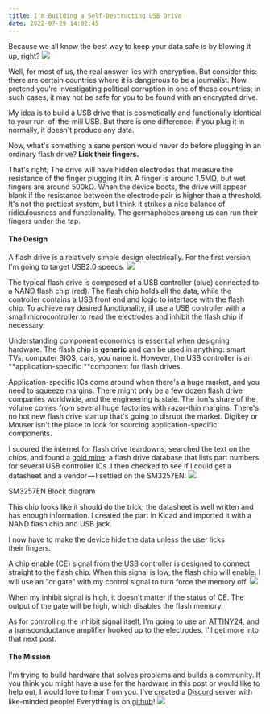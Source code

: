 ```yaml
---
title: I'm Building a Self-Destructing USB Drive
date: 2022-07-29 14:02:45
---
```


Because we all know the best way to keep your data safe is by blowing it up, right?
![](https://cdn-images-1.medium.com/max/1024/1*3NhahmZ5sI8ZNdo98FUSsg.png)

Well, for most of us, the real answer lies with encryption. But consider this: there are certain countries where it is dangerous to be a journalist. Now pretend you're investigating political corruption in one of these countries; in such cases, it may not be safe for you to be found with an encrypted drive.

My idea is to build a USB drive that is cosmetically and functionally identical to your run-of-the-mill USB. But there is one difference: if you plug it in normally, it doesn't produce any data.

Now, what's something a sane person would never do before plugging in an ordinary flash drive? **Lick their fingers.**

That's right; The drive will have hidden electrodes that measure the resistance of the finger plugging it in. A finger is around 1.5MΩ, but wet fingers are around 500kΩ. When the device boots, the drive will appear blank if the resistance between the electrode pair is higher than a threshold. It's not the prettiest system, but I think it strikes a nice balance of ridiculousness and functionality. The germaphobes among us can run their fingers under the tap.

#### The Design

A flash drive is a relatively simple design electrically. For the first version, I'm going to target USB2.0 speeds.
![](https://cdn-images-1.medium.com/max/822/1*5AksmpJAY73SdXFekJQ43g.png)

The typical flash drive is composed of a USB controller (blue) connected to a NAND flash chip (red). The flash chip holds all the data, while the controller contains a USB front end and logic to interface with the flash chip. To achieve my desired functionality, ill use a USB controller with a small microcontroller to read the electrodes and inhibit the flash chip if necessary.

Understanding component economics is essential when designing hardware. The flash chip is **generic** and can be used in anything: smart TVs, computer BIOS, cars, you name it. However, the USB controller is an **application-specific **component for flash drives.

Application-specific ICs come around when there's a huge market, and you need to squeeze margins. There might only be a few dozen flash drive companies worldwide, and the engineering is stale. The lion's share of the volume comes from several huge factories with razor-thin margins. There's no hot new flash drive startup that's going to disrupt the market. Digikey or Mouser isn't the place to look for sourcing application-specific components.

I scoured the internet for flash drive teardowns, searched the text on the chips, and found a [gold mine](http://www.pc-3000flash.com/solbase/index.php?lang=eng): a flash drive database that lists part numbers for several USB controller ICs. I then checked to see if I could get a datasheet and a vendor — I settled on the SM3257EN.
![](https://cdn-images-1.medium.com/max/526/1*WzMwtEIlDvDrRhlVkKydTA.png)<figcaption>SM3257EN Block diagram</figcaption>

This chip looks like it should do the trick; the datasheet is well written and has enough information. I created the part in Kicad and imported it with a NAND flash chip and USB jack.

I now have to make the device hide the data unless the user licks their fingers.

A chip enable (CE) signal from the USB controller is designed to connect straight to the flash chip. When this signal is low, the flash chip will enable. I will use an &quot;or gate&quot; with my control signal to turn force the memory off.
![](https://cdn-images-1.medium.com/max/724/1*7iut5aVjWoNkCJbMzP3jbA.png)

When my inhibit signal is high, it doesn't matter if the status of CE. The output of the gate will be high, which disables the flash memory.

As for controlling the inhibit signal itself, I'm going to use an [ATTINY24](https://www.digikey.ca/en/products/detail/microchip-technology/ATTINY24A-CCUR/2357342), and a transconductance amplifier hooked up to the electrodes. I'll get more into that next post.

#### The Mission

I'm trying to build hardware that solves problems and builds a community. If you think you might have a use for the hardware in this post or would like to help out, I would love to hear from you. I've created a [Discord](https://discord.gg/EtZT7mjNuM) server with like-minded people! Everything is on [github](https://github.com/Machine-Hum/ovrdrive)!
![](https://cdn-images-1.medium.com/max/799/1*qaew9czYRuC--KSqTZQRDg.png)

